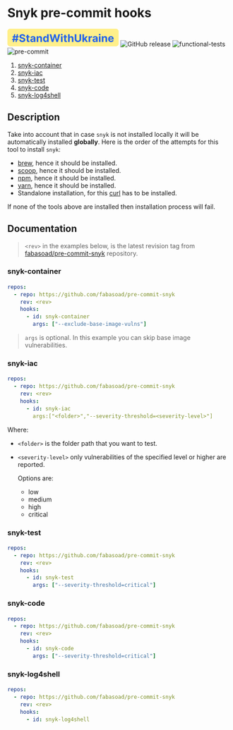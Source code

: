 # Snyk pre-commit hooks

[![Stand With Ukraine](https://raw.githubusercontent.com/vshymanskyy/StandWithUkraine/main/badges/StandWithUkraine.svg)](https://stand-with-ukraine.pp.ua)
![GitHub release](https://img.shields.io/github/v/release/fabasoad/pre-commit-snyk?include_prereleases)
![functional-tests](https://github.com/fabasoad/pre-commit-snyk/actions/workflows/functional-tests.yml/badge.svg)
![pre-commit](https://github.com/fabasoad/pre-commit-snyk/actions/workflows/pre-commit.yml/badge.svg)

1. [snyk-container](#snyk-container)
2. [snyk-iac](#snyk-iac)
3. [snyk-test](#snyk-test)
4. [snyk-code](#snyk-code)
5. [snyk-log4shell](#snyk-log4shell)

## Description

Take into account that in case `snyk` is not installed locally it will be
automatically installed **globally**. Here is the order of the attempts for
this tool to install `snyk`:

- [brew](https://brew.sh/), hence it should be installed.
- [scoop](https://scoop.sh/), hence it should be installed.
- [npm](https://nodejs.org/en/download/), hence it should be installed.
- [yarn](https://yarnpkg.com/cli/install), hence it should be installed.
- Standalone installation, for this [curl](https://curl.se/) has to be installed.

If none of the tools above are installed then installation process will fail.

## Documentation

<!-- markdownlint-disable-next-line MD013 -->

> `<rev>` in the examples below, is the latest revision tag from [fabasoad/pre-commit-snyk](https://github.com/fabasoad/pre-commit-snyk/releases)
> repository.

### snyk-container

```yaml
repos:
  - repo: https://github.com/fabasoad/pre-commit-snyk
    rev: <rev>
    hooks:
      - id: snyk-container
        args: ["--exclude-base-image-vulns"]
```

> `args` is optional. In this example you can skip base image vulnerabilities.

### snyk-iac

```yaml
repos:
  - repo: https://github.com/fabasoad/pre-commit-snyk
    rev: <rev>
    hooks:
      - id: snyk-iac
        args:["<folder>","--severity-threshold=<severity-level>"]
```

Where:

- `<folder>` is the folder path that you want to test.
- `<severity-level>` only vulnerabilities of the specified level or higher are reported.

   Options are:
    - low
    - medium
    - high
    - critical

### snyk-test

```yaml
repos:
  - repo: https://github.com/fabasoad/pre-commit-snyk
    rev: <rev>
    hooks:
      - id: snyk-test
        args: ["--severity-threshold=critical"]
```

### snyk-code

```yaml
repos:
  - repo: https://github.com/fabasoad/pre-commit-snyk
    rev: <rev>
    hooks:
      - id: snyk-code
        args: ["--severity-threshold=critical"]
```

### snyk-log4shell

```yaml
repos:
  - repo: https://github.com/fabasoad/pre-commit-snyk
    rev: <rev>
    hooks:
      - id: snyk-log4shell
```
